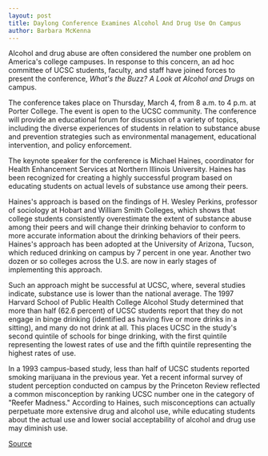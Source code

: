 ```yaml
---
layout: post
title: Daylong Conference Examines Alcohol And Drug Use On Campus
author: Barbara McKenna
---
```


Alcohol and drug abuse are often considered the number one problem on America's college campuses. In response to this concern, an ad hoc committee of UCSC students, faculty, and staff have joined forces to present the conference, _What's the Buzz? A Look at Alcohol and Drugs_ on campus.

The conference takes place on Thursday, March 4, from 8 a.m. to 4 p.m. at Porter College. The event is open to the UCSC community. The conference will provide an educational forum for discussion of a variety of topics, including the diverse experiences of students in relation to substance abuse and prevention strategies such as environmental management, educational intervention, and policy enforcement.

The keynote speaker for the conference is Michael Haines, coordinator for Health Enhancement Services at Northern Illinois University. Haines has been recognized for creating a highly successful program based on educating students on actual levels of substance use among their peers.

Haines's approach is based on the findings of H. Wesley Perkins, professor of sociology at Hobart and William Smith Colleges, which shows that college students consistently overestimate the extent of substance abuse among their peers and will change their drinking behavior to conform to more accurate information about the drinking behaviors of their peers. Haines's approach has been adopted at the University of Arizona, Tucson, which reduced drinking on campus by 7 percent in one year. Another two dozen or so colleges across the U.S. are now in early stages of implementing this approach.

Such an approach might be successful at UCSC, where, several studies indicate, substance use is lower than the national average. The 1997 Harvard School of Public Health College Alcohol Study determined that more than half (62.6 percent) of UCSC students report that they do not engage in binge drinking (identified as having five or more drinks in a sitting), and many do not drink at all. This places UCSC in the study's second quintile of schools for binge drinking, with the first quintile representing the lowest rates of use and the fifth quintile representing the highest rates of use.

In a 1993 campus-based study, less than half of UCSC students reported smoking marijuana in the previous year. Yet a recent informal survey of student perception conducted on campus by the Princeton Review reflected a common misconception by ranking UCSC number one in the category of "Reefer Madness." According to Haines, such misconceptions can actually perpetuate more extensive drug and alcohol use, while educating students about the actual use and lower social acceptability of alcohol and drug use may diminish use.

[Source](http://www1.ucsc.edu/oncampus/currents/98-99/03-01/drug.htm "Permalink to Drug and Alcohol Summit at UCSC; 03-01-99")
